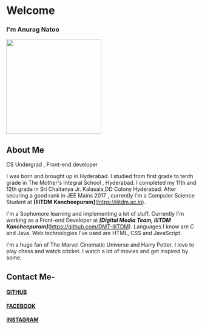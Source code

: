 # Welcome 
### I'm Anurag Natoo 
<img src="https://github.com/anuragnatoo/anuragnatoo.github.io/blob/master/me.jpg?raw=true" width="250" align="middle">


## About Me 
CS Undergrad , Front-end developer

I was born and brought up in Hyderabad.
I studied from first grade to tenth grade in The Mother's Integral School , Hyderabad.
I completed my 11th and 12th grade in Sri Chaitanya Jr. Kalasala,DD Colony Hyderabad.
After securing a good rank in JEE Mains 2017 , currently I'm a Computer Science Student at **[IIITDM Kancheepuram]**(https://iiitdm.ac.in).

I'm a Sophomore learning and implementing a lot of stuff. Currently I'm working as a 
Front-end Developer at _**[Digital Media Team, IIITDM Kancheepuram]**_(https://github.com/DMT-IIITDM).
Languages I know are C and Java. Web technologies I've used are HTML, CSS and JavaScript.

I'm a huge fan of The Marvel Cinematic Universe and Harry Potter. I love to play chess and watch cricket.
I watch a lot of movies and get inspired by some.


## Contact Me- 
#### [GITHUB](https://github.com/anuragnatoo)
#### [FACEBOOK](https://facebook.com/anurag.natoo)
#### [INSTAGRAM](https://instagram.com/anuragnatoo)

